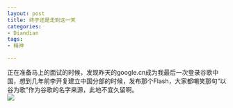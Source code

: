```yaml
---
layout: post
title: 终于还是走到这一天
categories:
- Diandian
tags:
- 精神

---
```

正在准备马上的面试的时候，发现昨天的google.cn成为我最后一次登录谷歌中国，想到几年前李开复建立中国分部的时候，发布那个Flash，大家都嘲笑那句“以谷为歌”作为谷歌的名字来源，此地不宜久留啊。
<br />
<img src="http://m2.img.srcdd.com/farm4/d/2012/0627/10/96D11A1EE0D8C77FEF14082B709FF206_B500_900_420_252.PNG" />
<br />
<br />